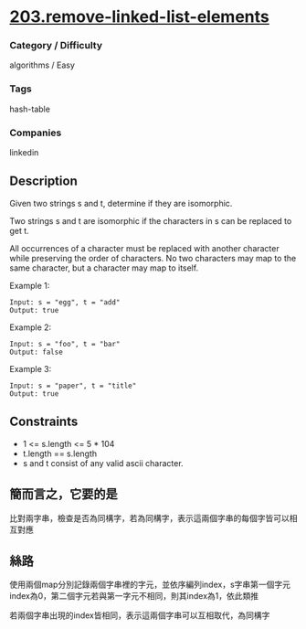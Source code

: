 # [203.remove-linked-list-elements](https://leetcode.com/problems/isomorphic-strings/)

### Category / Difficulty
algorithms / Easy

### Tags
hash-table
	 		
### Companies
linkedin

## Description
Given two strings s and t, determine if they are isomorphic.

Two strings s and t are isomorphic if the characters in s can be replaced to get t.

All occurrences of a character must be replaced with another character while preserving the order of characters. No two characters may map to the same character, but a character may map to itself.

 

Example 1:
```
Input: s = "egg", t = "add"
Output: true
```

Example 2:
```
Input: s = "foo", t = "bar"
Output: false
```

Example 3:
```
Input: s = "paper", t = "title"
Output: true
``` 
## Constraints
- 1 <= s.length <= 5 * 104
- t.length == s.length
- s and t consist of any valid ascii character.

## 簡而言之，它要的是
比對兩字串，檢查是否為同構字，若為同構字，表示這兩個字串的每個字皆可以相互對應

## 絲路
使用兩個map分別記錄兩個字串裡的字元，並依序編列index，s字串第一個字元index為0，第二個字元若與第一字元不相同，則其index為1，依此類推

若兩個字串出現的index皆相同，表示這兩個字串可以互相取代，為同構字
